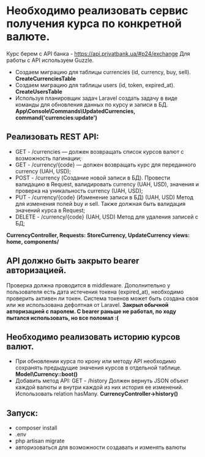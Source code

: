 # Необходимо реализовать сервис получения курса по конкретной валюте.


Курс берем с API банка - https://api.privatbank.ua/#p24/exchange Для
работы с API используем Guzzle.
- Создаем миграцию для таблицы currencies (id, currency, buy, sell).
**CreateCurrenciesTable**
- Создаем миграцию для таблицы users (id, token, expired_at).
**CreateUsersTable**
- Используя планировщик задач Laravel создать задачу в виде команды для
обновления данных по курсу и записи в БД.
**App\Console\Commands\UpdatedCurrencies, command('currencies:update')**
## Реализовать REST API:
- GET - /currencies — должен возвращать список курсов валют с
возможность пагинации;
- GET - /currency/{code} — должен возвращать курс для переданного
currency (UAH, USD);
- POST - /currency (Создание новой записи в БД). Провести валидацию в
Request, валидировать currency (UAH, USD), значения и проверка на
уникальность currency (UAH, USD);
- PUT - /currency/{code} (Изменение записи в БД) (UAH, USD) Метод для
изменения полей buy и sell. Также должная быть валидация значений
курса в Request;
- DELETE - /currency/{code} (UAH, USD) Метод для удаления записей с БД;

**CurrencyController, 
Requests: StoreCurrency, UpdateCurrency
views: home, components/**

## API должно быть закрыто bearer авторизацией. 
Проверка должна проводится в middleware. Дополнительно у пользователя есть дата
истечения токена (expired_at), необходимо проверить активен ли токен.
Система токенов может быть создана своя или же использована
дефолтная от Laravel.
**Закрыл обычной авторизацией с паролем. С bearer раньше не работал, по ходу пытался 
использовать, но все поломал :(**


## Необходимо реализовать историю курсов валют.
- При обновлении курса по крону или методу API необходимо сохранять предыдущие 
значения курсов в отдельной таблице.
**Model\Currency::boot()**
- Добавить метод API: GET - /history Должен вернуть JSON объект каждой валюты и 
внутри каждой из них история ее изменений. Использовать relation hasMany.
**CurrencyController->history()**


## Запуск:
- composer install
- .env
- php artisan migrate
- авторизоваться для возможности создавать и изменять валюты
